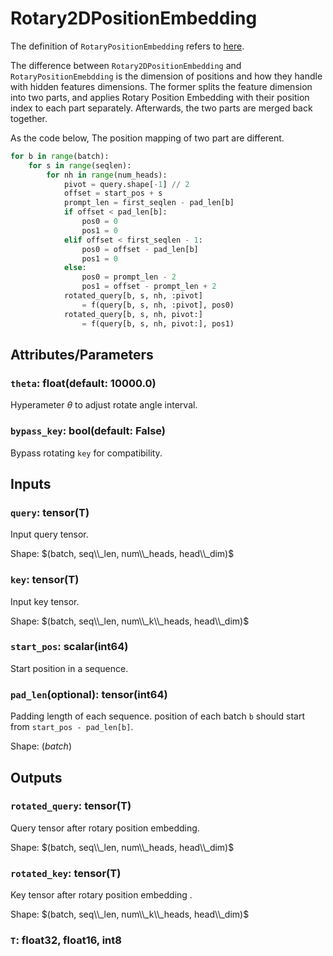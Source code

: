 # Rotary2DPositionEmbedding

The definition of `RotaryPositionEmbedding` refers to [here](RotaryPositionEmbedding.md).

The difference between `Rotary2DPositionEmbedding` and `RotaryPositionEmebdding` is the dimension of positions and how they handle with hidden features dimensions. The former splits the feature dimension into two parts, and applies Rotary Position Embedding with their position index to each part separately. Afterwards, the two parts are merged back together.

As the code below, The position mapping of two part are different.

```python
for b in range(batch):
    for s in range(seqlen):
        for nh in range(num_heads):
            pivot = query.shape[-1] // 2
            offset = start_pos + s
            prompt_len = first_seqlen - pad_len[b]
            if offset < pad_len[b]:
                pos0 = 0
                pos1 = 0
            elif offset < first_seqlen - 1:
                pos0 = offset - pad_len[b]
                pos1 = 0
            else:
                pos0 = prompt_len - 2
                pos1 = offset - prompt_len + 2
            rotated_query[b, s, nh, :pivot]
                = f(query[b, s, nh, :pivot], pos0)
            rotated_query[b, s, nh, pivot:]
                = f(query[b, s, nh, pivot:], pos1)
```

## Attributes/Parameters

### `theta`: float(default: 10000.0)

Hyperameter $\theta$ to adjust rotate angle interval.

### `bypass_key`: bool(default: False)

Bypass rotating `key` for compatibility.

## Inputs

### `query`: tensor(T)

Input query tensor.

Shape: $(batch, seq\\_len, num\\_heads, head\\_dim)$

### `key`: tensor(T)

Input key tensor.

Shape: $(batch, seq\\_len, num\\_k\\_heads, head\\_dim)$

### `start_pos`: scalar(int64)

Start position in a sequence.

### `pad_len`(optional): tensor(int64)

Padding length of each sequence. position of each batch `b` should start from `start_pos - pad_len[b]`.

Shape: $(batch)$

## Outputs

### `rotated_query`: tensor(T)

Query tensor after rotary position embedding.

Shape: $(batch, seq\\_len, num\\_heads, head\\_dim)$

### `rotated_key`: tensor(T)

Key tensor after rotary position embedding .

Shape: $(batch, seq\\_len, num\\_k\\_heads, head\\_dim)$

### `T`: float32, float16, int8
